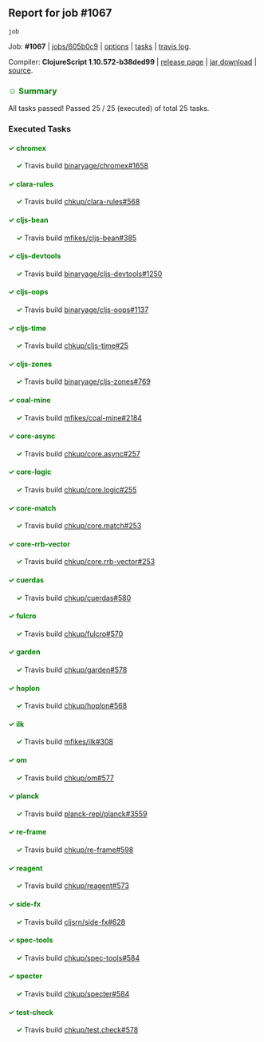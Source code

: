 ## Report for job #1067
```
job
```


Job: **#1067** | [jobs/605b0c9](https://github.com/cljs-oss/canary/commit/605b0c94c019aa3631de4338fa8fd4276afc2c71) | [options](options.edn) | [tasks](tasks.edn) | [travis log](https://travis-ci.org/cljs-oss/canary/builds/574178596).

Compiler: **ClojureScript 1.10.572-b38ded99** | [release page](https://github.com/cljs-oss/canary/releases/tag/r1.10.572-b38ded99) | [jar download](https://github.com/cljs-oss/canary/releases/download/r1.10.572-b38ded99/clojurescript-1.10.572-b38ded99.jar) | [source](https://github.com/clojure/clojurescript/commit/b38ded99dc0967a48824d55ea644bee86b4eae5b).

### <b style='color:green'>☺ Summary</b>

All tasks passed! Passed 25 / 25 (executed) of total 25 tasks.

### Executed Tasks

#### <b style='color:green'>&#x2713; chromex</b>
&nbsp;&nbsp;&nbsp;&nbsp;<b style='color:green'>&#x2713;</b> Travis build [binaryage/chromex#1658](https://travis-ci.org/binaryage/chromex/builds/574179207)<br>

#### <b style='color:green'>&#x2713; clara-rules</b>
&nbsp;&nbsp;&nbsp;&nbsp;<b style='color:green'>&#x2713;</b> Travis build [chkup/clara-rules#568](https://travis-ci.org/chkup/clara-rules/builds/574179214)<br>

#### <b style='color:green'>&#x2713; cljs-bean</b>
&nbsp;&nbsp;&nbsp;&nbsp;<b style='color:green'>&#x2713;</b> Travis build [mfikes/cljs-bean#385](https://travis-ci.org/mfikes/cljs-bean/builds/574179216)<br>

#### <b style='color:green'>&#x2713; cljs-devtools</b>
&nbsp;&nbsp;&nbsp;&nbsp;<b style='color:green'>&#x2713;</b> Travis build [binaryage/cljs-devtools#1250](https://travis-ci.org/binaryage/cljs-devtools/builds/574179228)<br>

#### <b style='color:green'>&#x2713; cljs-oops</b>
&nbsp;&nbsp;&nbsp;&nbsp;<b style='color:green'>&#x2713;</b> Travis build [binaryage/cljs-oops#1137](https://travis-ci.org/binaryage/cljs-oops/builds/574179223)<br>

#### <b style='color:green'>&#x2713; cljs-time</b>
&nbsp;&nbsp;&nbsp;&nbsp;<b style='color:green'>&#x2713;</b> Travis build [chkup/cljs-time#25](https://travis-ci.org/chkup/cljs-time/builds/574179218)<br>

#### <b style='color:green'>&#x2713; cljs-zones</b>
&nbsp;&nbsp;&nbsp;&nbsp;<b style='color:green'>&#x2713;</b> Travis build [binaryage/cljs-zones#769](https://travis-ci.org/binaryage/cljs-zones/builds/574179251)<br>

#### <b style='color:green'>&#x2713; coal-mine</b>
&nbsp;&nbsp;&nbsp;&nbsp;<b style='color:green'>&#x2713;</b> Travis build [mfikes/coal-mine#2184](https://travis-ci.org/mfikes/coal-mine/builds/574179225)<br>

#### <b style='color:green'>&#x2713; core-async</b>
&nbsp;&nbsp;&nbsp;&nbsp;<b style='color:green'>&#x2713;</b> Travis build [chkup/core.async#257](https://travis-ci.org/chkup/core.async/builds/574179233)<br>

#### <b style='color:green'>&#x2713; core-logic</b>
&nbsp;&nbsp;&nbsp;&nbsp;<b style='color:green'>&#x2713;</b> Travis build [chkup/core.logic#255](https://travis-ci.org/chkup/core.logic/builds/574179247)<br>

#### <b style='color:green'>&#x2713; core-match</b>
&nbsp;&nbsp;&nbsp;&nbsp;<b style='color:green'>&#x2713;</b> Travis build [chkup/core.match#253](https://travis-ci.org/chkup/core.match/builds/574179259)<br>

#### <b style='color:green'>&#x2713; core-rrb-vector</b>
&nbsp;&nbsp;&nbsp;&nbsp;<b style='color:green'>&#x2713;</b> Travis build [chkup/core.rrb-vector#253](https://travis-ci.org/chkup/core.rrb-vector/builds/574179253)<br>

#### <b style='color:green'>&#x2713; cuerdas</b>
&nbsp;&nbsp;&nbsp;&nbsp;<b style='color:green'>&#x2713;</b> Travis build [chkup/cuerdas#580](https://travis-ci.org/chkup/cuerdas/builds/574179257)<br>

#### <b style='color:green'>&#x2713; fulcro</b>
&nbsp;&nbsp;&nbsp;&nbsp;<b style='color:green'>&#x2713;</b> Travis build [chkup/fulcro#570](https://travis-ci.org/chkup/fulcro/builds/574179271)<br>

#### <b style='color:green'>&#x2713; garden</b>
&nbsp;&nbsp;&nbsp;&nbsp;<b style='color:green'>&#x2713;</b> Travis build [chkup/garden#578](https://travis-ci.org/chkup/garden/builds/574179284)<br>

#### <b style='color:green'>&#x2713; hoplon</b>
&nbsp;&nbsp;&nbsp;&nbsp;<b style='color:green'>&#x2713;</b> Travis build [chkup/hoplon#568](https://travis-ci.org/chkup/hoplon/builds/574179314)<br>

#### <b style='color:green'>&#x2713; ilk</b>
&nbsp;&nbsp;&nbsp;&nbsp;<b style='color:green'>&#x2713;</b> Travis build [mfikes/ilk#308](https://travis-ci.org/mfikes/ilk/builds/574179312)<br>

#### <b style='color:green'>&#x2713; om</b>
&nbsp;&nbsp;&nbsp;&nbsp;<b style='color:green'>&#x2713;</b> Travis build [chkup/om#577](https://travis-ci.org/chkup/om/builds/574179333)<br>

#### <b style='color:green'>&#x2713; planck</b>
&nbsp;&nbsp;&nbsp;&nbsp;<b style='color:green'>&#x2713;</b> Travis build [planck-repl/planck#3559](https://travis-ci.org/planck-repl/planck/builds/574179399)<br>

#### <b style='color:green'>&#x2713; re-frame</b>
&nbsp;&nbsp;&nbsp;&nbsp;<b style='color:green'>&#x2713;</b> Travis build [chkup/re-frame#598](https://travis-ci.org/chkup/re-frame/builds/574179337)<br>

#### <b style='color:green'>&#x2713; reagent</b>
&nbsp;&nbsp;&nbsp;&nbsp;<b style='color:green'>&#x2713;</b> Travis build [chkup/reagent#573](https://travis-ci.org/chkup/reagent/builds/574179352)<br>

#### <b style='color:green'>&#x2713; side-fx</b>
&nbsp;&nbsp;&nbsp;&nbsp;<b style='color:green'>&#x2713;</b> Travis build [cljsrn/side-fx#628](https://travis-ci.org/cljsrn/side-fx/builds/574179356)<br>

#### <b style='color:green'>&#x2713; spec-tools</b>
&nbsp;&nbsp;&nbsp;&nbsp;<b style='color:green'>&#x2713;</b> Travis build [chkup/spec-tools#584](https://travis-ci.org/chkup/spec-tools/builds/574179380)<br>

#### <b style='color:green'>&#x2713; specter</b>
&nbsp;&nbsp;&nbsp;&nbsp;<b style='color:green'>&#x2713;</b> Travis build [chkup/specter#584](https://travis-ci.org/chkup/specter/builds/574179339)<br>

#### <b style='color:green'>&#x2713; test-check</b>
&nbsp;&nbsp;&nbsp;&nbsp;<b style='color:green'>&#x2713;</b> Travis build [chkup/test.check#578](https://travis-ci.org/chkup/test.check/builds/574179364)<br>